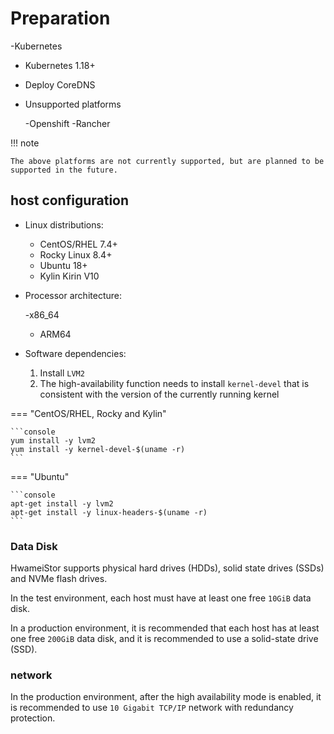 # Preparation

-Kubernetes

  - Kubernetes 1.18+
  - Deploy CoreDNS

- Unsupported platforms

  -Openshift
  -Rancher

!!! note

    The above platforms are not currently supported, but are planned to be supported in the future.

## host configuration

- Linux distributions:

  - CentOS/RHEL 7.4+
  - Rocky Linux 8.4+
  - Ubuntu 18+
  - Kylin Kirin V10

- Processor architecture:

  -x86_64
  - ARM64

- Software dependencies:

  1. Install `LVM2`
  2. The high-availability function needs to install `kernel-devel` that is consistent with the version of the currently running kernel

=== "CentOS/RHEL, Rocky and Kylin"

    ```console
    yum install -y lvm2
    yum install -y kernel-devel-$(uname -r)
    ```

=== "Ubuntu"

    ```console
    apt-get install -y lvm2
    apt-get install -y linux-headers-$(uname -r)
    ```

### Data Disk

HwameiStor supports physical hard drives (HDDs), solid state drives (SSDs) and NVMe flash drives.

In the test environment, each host must have at least one free `10GiB` data disk.

In a production environment, it is recommended that each host has at least one free `200GiB` data disk, and it is recommended to use a solid-state drive (SSD).

### network

In the production environment, after the high availability mode is enabled, it is recommended to use `10 Gigabit TCP/IP` network with redundancy protection.